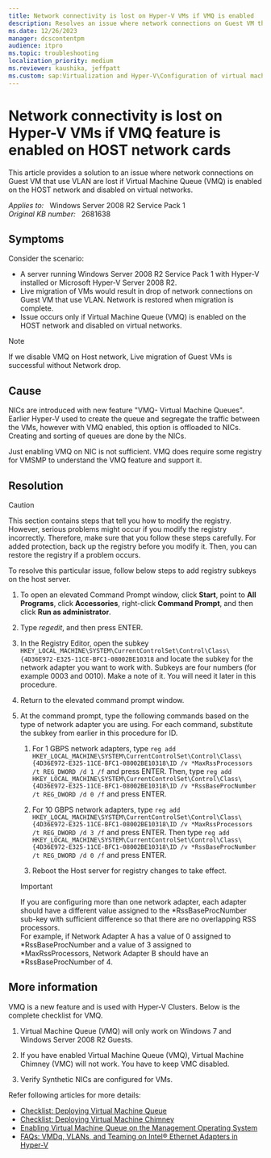 ```yaml
---
title: Network connectivity is lost on Hyper-V VMs if VMQ is enabled
description: Resolves an issue where network connections on Guest VM that use VLAN are lost if Virtual Machine Queue (VMQ) is enabled on the HOST network and disabled on virtual networks.
ms.date: 12/26/2023
manager: dcscontentpm
audience: itpro
ms.topic: troubleshooting
localization_priority: medium
ms.reviewer: kaushika, jeffpatt
ms.custom: sap:Virtualization and Hyper-V\Configuration of virtual machine settings, csstroubleshoot
---
```

# Network connectivity is lost on Hyper-V VMs if VMQ feature is enabled on HOST network cards

This article provides a solution to an issue where network connections on Guest VM that use VLAN are lost if Virtual Machine Queue (VMQ) is enabled on the HOST network and disabled on virtual networks.

_Applies to:_ &nbsp; Windows Server 2008 R2 Service Pack 1  
_Original KB number:_ &nbsp; 2681638

## Symptoms

Consider the scenario:

- A server running Windows Server 2008 R2 Service Pack 1 with Hyper-V installed or Microsoft Hyper-V Server 2008 R2.
- Live migration of VMs would result in drop of network connections on Guest VM that use VLAN. Network is restored when migration is complete.
- Issue occurs only if Virtual Machine Queue (VMQ) is enabled on the HOST network and disabled on virtual networks.

> [!NOTE]
> If we disable VMQ on Host network, Live migration of Guest VMs is successful without Network drop.

## Cause

NICs are introduced with new feature "VMQ- Virtual Machine Queues". Earlier Hyper-V used to create the queue and segregate the traffic between the VMs, however with VMQ enabled, this option is offloaded to NICs. Creating and sorting of queues are done by the NICs.

Just enabling VMQ on NIC is not sufficient. VMQ does require some registry for VMSMP to understand the VMQ feature and support it.

## Resolution

> [!CAUTION]
> This section contains steps that tell you how to modify the registry. However, serious problems might occur if you modify the registry incorrectly. Therefore, make sure that you follow these steps carefully. For added protection, back up the registry before you modify it. Then, you can restore the registry if a problem occurs.

To resolve this particular issue, follow below steps to add registry subkeys on the host server.

1. To open an elevated Command Prompt window, click **Start**, point to **All Programs**, click **Accessories**, right-click **Command Prompt**, and then click **Run as administrator**.
2. Type *regedit*, and then press ENTER.
3. In the Registry Editor, open the subkey `HKEY_LOCAL_MACHINE\SYSTEM\CurrentControlSet\Control\Class\{4D36E972-E325-11CE-BFC1-08002BE10318` and locate the subkey for the network adapter you want to work with. Subkeys are four numbers (for example 0003 and 0010). Make a note of it. You will need it later in this procedure.
4. Return to the elevated command prompt window.
5. At the command prompt, type the following commands based on the type of network adapter you are using. For each command, substitute the subkey from earlier in this procedure for ID.

    1. For 1 GBPS network adapters, type `reg add HKEY_LOCAL_MACHINE\SYSTEM\CurrentControlSet\Control\Class\{4D36E972-E325-11CE-BFC1-08002BE10318\ID /v *MaxRssProcessors /t REG_DWORD /d 1 /f` and press ENTER. Then, type `reg add HKEY_LOCAL_MACHINE\SYSTEM\CurrentControlSet\Control\Class\{4D36E972-E325-11CE-BFC1-08002BE10318\ID /v *RssBaseProcNumber /t REG_DWORD /d 0 /f` and press ENTER.

    2. For 10 GBPS network adapters, type `reg add HKEY_LOCAL_MACHINE\SYSTEM\CurrentControlSet\Control\Class\{4D36E972-E325-11CE-BFC1-08002BE10318\ID /v *MaxRssProcessors /t REG_DWORD /d 3 /f` and press ENTER. Then type `reg add HKEY_LOCAL_MACHINE\SYSTEM\CurrentControlSet\Control\Class\{4D36E972-E325-11CE-BFC1-08002BE10318\ID /v *RssBaseProcNumber /t REG_DWORD /d 0 /f` and press ENTER.

    3. Reboot the Host server for registry changes to take effect.

    > [!IMPORTANT]
    > If you are configuring more than one network adapter, each adapter should have a different value assigned to the *RssBaseProcNumber sub-key with sufficient difference so that there are no overlapping RSS processors.  
    > For example, if Network Adapter A has a value of 0 assigned to \*RssBaseProcNumber and a value of 3 assigned to \*MaxRssProcessors, Network Adapter B should have an \*RssBaseProcNumber of 4.

## More information

VMQ is a new feature and is used with Hyper-V Clusters. Below is the complete checklist for VMQ.

1. Virtual Machine Queue (VMQ) will only work on Windows 7 and Windows Server 2008 R2 Guests.

2. If you have enabled Virtual Machine Queue (VMQ), Virtual Machine Chimney (VMC) will not work. You have to keep VMC disabled.

3. Verify Synthetic NICs are configured for VMs.

Refer following articles for more details:

- [Checklist: Deploying Virtual Machine Queue](/previous-versions/windows/it-pro/windows-server-2008-R2-and-2008/gg162680(v=ws.10))
- [Checklist: Deploying Virtual Machine Chimney](/previous-versions/windows/it-pro/windows-server-2008-R2-and-2008/gg162685(v=ws.10))
- [Enabling Virtual Machine Queue on the Management Operating System](/previous-versions/windows/it-pro/windows-server-2008-R2-and-2008/gg162696(v=ws.10))
- [FAQs: VMDq, VLANs, and Teaming on Intel® Ethernet Adapters in Hyper-V](https://www.intel.com/content/www/us/en/support.html) 
